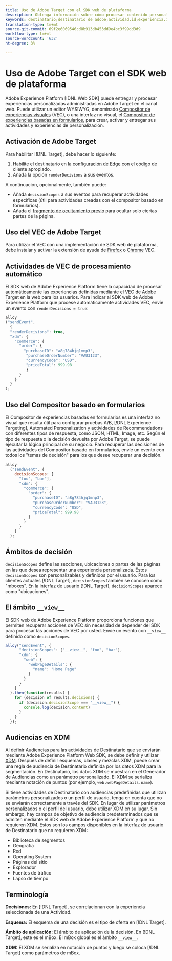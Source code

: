 ```yaml
---
title: Uso de Adobe Target con el SDK web de plataforma
description: Obtenga información sobre cómo procesar contenido personalizado con el SDK web Experience Platform mediante Adobe Target
keywords: destinatario;destinatario de adobe;actividad.id;experiencia.id;decisionesDeprocesamiento;ámbitosDeDecisión;fragmento de código de ocultación previa;vec;Compositor de experiencias basadas en formularios;xdm;audiencias;decisiones;ámbito;esquema;
translation-type: tm+mt
source-git-commit: 69f2e6069546cd8b913db453dd9e4bc3f99dd3d9
workflow-type: tm+mt
source-wordcount: '632'
ht-degree: 3%

---
```



# Uso de Adobe Target con el SDK web de plataforma

Adobe Experience Platform [!DNL Web SDK] puede entregar y procesar experiencias personalizadas administradas en Adobe Target en el canal web. Puede utilizar un editor WYSIWYG, denominado [Compositor de experiencias visuales](https://docs.adobe.com/content/help/en/target/using/experiences/vec/visual-experience-composer.html) (VEC), o una interfaz no visual, el [Compositor de experiencias basadas en formularios](https://docs.adobe.com/content/help/en/target/using/experiences/form-experience-composer.html), para crear, activar y entregar sus actividades y experiencias de personalización.

## Activación de Adobe Target

Para habilitar [!DNL Target], debe hacer lo siguiente:

1. Habilite el destinatario en la [configuración de Edge](../../fundamentals/edge-configuration.md) con el código de cliente apropiado.
1. Añada la opción `renderDecisions` a sus eventos.

A continuación, opcionalmente, también puede:

* Añada `decisionScopes` a sus eventos para recuperar actividades específicas (útil para actividades creadas con el compositor basado en formularios).
* Añada el [fragmento de ocultamiento previo](../manage-flicker.md) para ocultar solo ciertas partes de la página.

## Uso del VEC de Adobe Target

Para utilizar el VEC con una implementación de SDK web de plataforma, debe instalar y activar la extensión de ayuda de [Firefox](https://addons.mozilla.org/en-US/firefox/addon/adobe-target-vec-helper/) o [Chrome](https://chrome.google.com/webstore/detail/adobe-target-vec-helper/ggjpideecfnbipkacplkhhaflkdjagak) VEC.

## Actividades de VEC de procesamiento automático

El SDK web de Adobe Experience Platform tiene la capacidad de procesar automáticamente las experiencias definidas mediante el VEC de Adobe Target en la web para los usuarios. Para indicar al SDK web de Adobe Experience Platform que procese automáticamente actividades VEC, envíe un evento con `renderDecisions = true`:

```javascript
alloy
("sendEvent", 
  { 
  "renderDecisions": true, 
  "xdm": {
    "commerce": { 
      "order": {
        "purchaseID": "a8g784hjq1mnp3", 
         "purchaseOrderNumber": "VAU3123", 
         "currencyCode": "USD", 
         "priceTotal": 999.98 
         } 
      } 
    }
  }
);
```

## Uso del Compositor basado en formularios

El Compositor de experiencias basadas en formularios es una interfaz no visual que resulta útil para configurar pruebas A/B, [!DNL Experience Targeting], Automated Personalization y actividades de Recommendations con diferentes tipos de respuesta, como JSON, HTML, Image, etc. Según el tipo de respuesta o la decisión devuelta por Adobe Target, se puede ejecutar la lógica principal de su negocio. Para recuperar las decisiones de las actividades del Compositor basado en formularios, envíe un evento con todos los &quot;temas de decisión&quot; para los que desee recuperar una decisión.

```javascript
alloy
  ("sendEvent", { 
    decisionScopes: [
      "foo", "bar"], 
      "xdm": {
        "commerce": { 
          "order": { 
            "purchaseID": "a8g784hjq1mnp3", 
            "purchaseOrderNumber": "VAU3123", 
            "currencyCode": "USD", 
            "priceTotal": 999.98 
          } 
        } 
      } 
    }
  );
```

## Ámbitos de decisión

`decisionScopes` define las secciones, ubicaciones o partes de las páginas en las que desea representar una experiencia personalizada. Estos `decisionScopes` son personalizables y definidos por el usuario. Para los clientes actuales [!DNL Target], `decisionScopes` también se conocen como &quot;mboxes&quot;. En la interfaz de usuario [!DNL Target], `decisionScopes` aparece como &quot;ubicaciones&quot;.

## El ámbito `__view__`

El SDK web de Adobe Experience Platform proporciona funciones que permiten recuperar acciones de VEC sin necesidad de depender del SDK para procesar las acciones de VEC por usted. Envíe un evento con `__view__` definido como `decisionScopes`.

```javascript
alloy("sendEvent", {
      "decisionScopes": ["__view__", "foo", "bar"], 
      "xdm": { 
        "web": { 
          "webPageDetails": { 
            "name": "Home Page"
          }
        } 
      }
    }
  ).then(function(results) {
    for (decision of results.decisions) {
      if (decision.decisionScope === "__view__") {
        console.log(decision.content)
      }
    }
  });
```

## Audiencias en XDM

Al definir Audiencias para las actividades de Destinatario que se enviarán mediante Adobe Experience Platform Web SDK, se debe definir y utilizar [XDM](https://docs.adobe.com/content/help/es-ES/experience-platform/xdm/home.html). Después de definir esquemas, clases y mezclas XDM, puede crear una regla de audiencia de Destinatario definida por los datos XDM para la segmentación. En Destinatario, los datos XDM se muestran en el Generador de Audiencias como un parámetro personalizado. El XDM se serializa mediante notación de puntos (por ejemplo, `web.webPageDetails.name`).

Si tiene actividades de Destinatario con audiencias predefinidas que utilizan parámetros personalizados o un perfil de usuario, tenga en cuenta que no se enviarán correctamente a través del SDK. En lugar de utilizar parámetros personalizados o el perfil del usuario, debe utilizar XDM en su lugar. Sin embargo, hay campos de objetivo de audiencia predeterminados que se admiten mediante el SDK web de Adobe Experience Platform y que no requieren XDM. Estos son los campos disponibles en la interfaz de usuario de Destinatario que no requieren XDM:

* Biblioteca de segmentos
* Geografía 
* Red
* Operating System
* Páginas del sitio
* Explorador
* Fuentes de tráfico
* Lapso de tiempo

## Terminología

__Decisiones:__ En  [!DNL Target], se correlacionan con la experiencia seleccionada de una Actividad.

__Esquema:__ El esquema de una decisión es el tipo de oferta en  [!DNL Target].

__Ámbito de aplicación:__ El ámbito de aplicación de la decisión. En [!DNL Target], este es el mBox. El mBox global es el ámbito `__view__`.

__XDM:__ El XDM se serializa en notación de puntos y luego se coloca  [!DNL Target] como parámetros de mBox.
